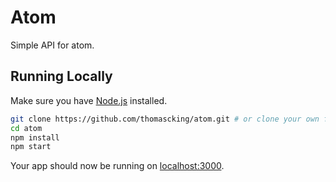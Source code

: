 # Atom

Simple API for atom.

## Running Locally

Make sure you have [Node.js](http://nodejs.org/) installed.

```sh
git clone https://github.com/thomascking/atom.git # or clone your own fork
cd atom
npm install
npm start
```

Your app should now be running on [localhost:3000](http://localhost:3000/).
